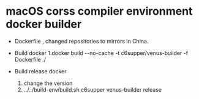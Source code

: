 # macOS corss compiler environment docker builder

* Dockerfile , changed repositories to mirrors in China. 
       
* Build docker
    1.docker build --no-cache -t c6supper/venus-builder -f Dockerfile ./
    
* Build release docker
    1. change the version
    2. ../../build-env/build.sh c6supper venus-builder release
